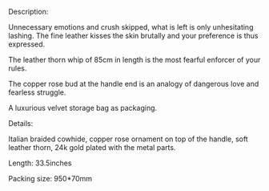 Description:

Unnecessary emotions and crush skipped, what is left is only unhesitating lashing. The fine leather kisses the skin brutally and your preference is thus expressed.

The leather thorn whip of 85cm in length is the most fearful enforcer of your rules.

The copper rose bud at the handle end is an analogy of dangerous love and fearless struggle.

A luxurious velvet storage bag as packaging.

Details:

Italian braided cowhide, copper rose ornament on top of the handle, soft leather thorn, 24k gold plated with the metal parts.  
  
Length: 33.5inches

Packing size: 950\*70mm